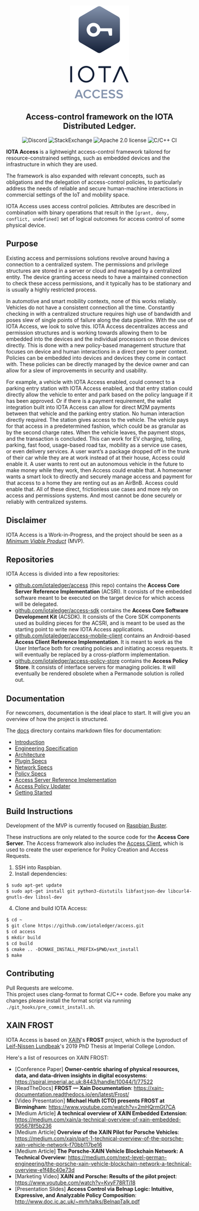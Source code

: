 <h1 align="center">
  <img src="access.png">
</h1>
<h2 align="center">
Access-control framework on the IOTA Distributed Ledger.
</h2>

<p align="center">
  <a href="https://discord.iota.org/" style="text-decoration:none;"><img src="https://img.shields.io/badge/Discord-9cf.svg?logo=discord" alt="Discord"></a>
    <a href="https://iota.stackexchange.com/" style="text-decoration:none;"><img src="https://img.shields.io/badge/StackExchange-9cf.svg?logo=stackexchange" alt="StackExchange"></a>
    <a href="https://github.com/iotaledger/iota.c/blob/master/LICENSE" style="text-decoration:none;"><img src="https://img.shields.io/github/license/iotaledger/iota.c.svg" alt="Apache 2.0 license"></a>
    <img src="https://github.com/iotaledger/access/workflows/C/C++%20CI/badge.svg" alt="C/C++ CI">
</p>

**IOTA Access** is a lightweight access-control framework tailored for resource-constrained settings, such as embedded devices and the infrastructure in which they are used.

The framework is also expanded with relevant concepts, such as obligations and the delegation of access-control policies, to particularly address the needs of reliable and secure human-machine interactions in commercial settings of the IoT and mobility space.

IOTA Access uses access control policies. Attributes are described in combination with binary operations that result in the `[grant, deny, conflict, undefined]` set of logical outcomes for access control of some physical device.

## Purpose
Existing access and permissions solutions revolve around having a connection to a centralized system. The permissions and privilege structures are stored in a server or cloud and managed by a centralized entity. The device granting access needs to have a maintained connection to check these access permissions, and it typically has to be stationary and is usually a highly restricted process.

In automotive and smart mobility contexts, none of this works reliably. Vehicles do not have a consistent connection all the time. Constantly checking in with a centralized structure requires high use of bandwidth and poses slew of single points of failure along the data pipeline. With the use of IOTA Access, we look to solve this. IOTA Access decentralizes access and permission structures and is working towards allowing them to be embedded into the devices and the individual processors on those devices directly. This is done with a new policy-based management structure that focuses on device and human interactions in a direct peer to peer context. Policies can be embedded into devices and devices they come in contact with. These policies can be directly managed by the device owner and can allow for a slew of improvements in security and usability.

For example, a vehicle with IOTA Access enabled, could connect to a parking entry station with IOTA Access enabled, and that entry station could directly allow the vehicle to enter and park based on the policy language if it has been approved. Or if there is a payment requirement, the wallet integration built into IOTA Access can allow for direct M2M payments between that vehicle and the parking entry station. No human interaction directly required. The station gives access to the vehicle. The vehicle pays for that access in a predetermined fashion, which could be as granular as by the second charge rates. When the vehicle leaves, the payment stops, and the transaction is concluded. This can work for EV charging, tolling, parking, fast food, usage-based road tax, mobility as a service use cases, or even delivery services. A user want’s a package dropped off in the trunk of their car while they are at work instead of at their house, Access could enable it. A user wants to rent out an autonomous vehicle in the future to make money while they work, then Access could enable that. A homeowner wants a smart lock to directly and securely manage access and payment for that access to a home they are renting out as an AirBnB. Access could enable that. All of these direct, frictionless use cases and more rely on access and permissions systems. And most cannot be done securely or reliably with centralized systems.

## Disclaimer
IOTA Access is a Work-in-Progress, and the project should be seen as a [*Minimum Viable Product*](https://en.wikipedia.org/wiki/Minimum_viable_product) (MVP).

## Repositories
IOTA Access is divided into a few repositories:
 - [github.com/iotaledger/access](https://github.com/iotaledger/access.git) (this repo) contains the **Access Core Server Reference Implementation** (ACSRI). It consists of the embedded software meant to be executed on the target device for which access will be delegated.
 - [github.com/iotaledger/access-sdk](https://github.com/iotaledger/access-sdk.git) contains the **Access Core Software Development Kit** (ACSDK). It consists of the Core SDK components used as building pieces for the ACSRI, and is meant to be used as the starting point to write new IOTA Access applications.
 - [github.com/iotaledger/access-mobile-client](https://github.com/iotaledger/access-mobile-client.git) contains an Android-based **Access Client Reference Implementation**. It is meant to work as the User Interface both for creating policies and initiating access requests. It will eventually be replaced by a cross-platform implementation.
 - [github.com/iotaledger/access-policy-store](https://github.com/iotaledger/access-policy-store) contains the **Access Policy Store**. It consists of interface servers for managing policies. It will eventually be rendered obsolete when a Permanode solution is rolled out.

## Documentation
For newcomers, documentation is the ideal place to start. It will give you an overview of how the project is structured.

The [docs](/docs) directory contains markdown files for documentation:
 - [Introduction](/docs/01-introduction.md)
 - [Engineering Specification](/docs/02-engineering-specs.md)
 - [Architecture](/docs/03-architecture.md)
 - [Plugin Specs](/docs/04-plugin-specs.md)
 - [Network Specs](/docs/05-asn-specs.md)
 - [Policy Specs](/docs/06-policy-specs.md)
 - [Access Server Reference Implementation](/docs/07-asri.md)
 - [Access Policy Updater](/docs/08-apu.md)
 - [Getting Started](/docs/09-getting-started.md)

## Build Instructions
Development of the MVP is currently focused on [Raspbian Buster](https://www.raspberrypi.org/blog/buster-the-new-version-of-raspbian/).

These instructions are only related to the source code for the **Access Core Server**. The Access framework also includes the [Access Client](https://github.com/iotaledger/access-mobile), which is used to create the user experience for Policy Creation and Access Requests.

1. SSH into Raspbian.
2. Install dependencies:
```
$ sudo apt-get update
$ sudo apt-get install git python3-distutils libfastjson-dev libcurl4-gnutls-dev libssl-dev
```

4. Clone and build IOTA Access:
```
$ cd ~
$ git clone https://github.com/iotaledger/access.git
$ cd access
$ mkdir build
$ cd build
$ cmake .. -DCMAKE_INSTALL_PREFIX=$PWD/ext_install
$ make

```

## Contributing  

Pull Requests are welcome.  
This project uses clang-format to format C/C++ code. Before you make any changes please install the format script via running `./git_hooks/pre_commit_install.sh`.  

## XAIN FROST
IOTA Access is based on [XAIN](https://www.xain.io/)'s **FROST** project, which is the byproduct of [Leif-Nissen Lundbeak](https://www.researchgate.net/profile/Leif_Nissen_Lundbaek)'s 2019 PhD Thesis at Imperial College London.

Here's a list of resources on XAIN FROST:

* [Conference Paper] **Owner-centric sharing of physical resources, data, and data-driven insights in digital ecosystems**: https://spiral.imperial.ac.uk:8443/handle/10044/1/77522
* [ReadTheDocs] **FROST — Xain Documentation**: https://xain-documentation.readthedocs.io/en/latest/Frost/
* [Video Presentation] **Michael Huth (CTO) presents FROST at Birmingham**: https://www.youtube.com/watch?v=2mHQrmGt7CA
* [Medium Article] **A technical overview of XAIN Embedded Extension**: https://medium.com/xain/a-technical-overview-of-xain-embedded-905678f5b236
* [Medium Article] **Overview of the XAIN Pilot for Porsche Vehicles**: https://medium.com/xain/part-1-technical-overview-of-the-porsche-xain-vehicle-network-f70bb117be16
* [Medium Article] **The Porsche-XAIN Vehicle Blockchain Network: A Technical Overview**: https://medium.com/next-level-german-engineering/the-porsche-xain-vehicle-blockchain-network-a-technical-overview-e1f48c40e73d
* [Marketing Video] **XAIN and Porsche: Results of the pilot project**: https://www.youtube.com/watch?v=KvyF78RTj18
* [Presentation Slides] **Access Control via Belnap Logic: Intuitive, Expressive, and Analyzable Policy Composition**: http://www.doc.ic.ac.uk/~mrh/talks/BelnapTalk.pdf
